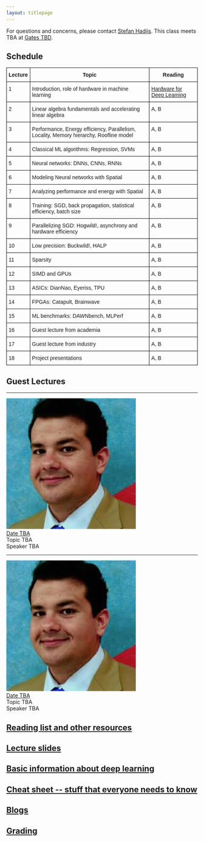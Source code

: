 ```yaml
---
layout: titlepage
---
```


For questions and concerns, please contact [Stefan Hadjis](https://cs.stanford.edu/people/shadjis/). This class meets TBA at [Gates TBD](https://campus-map.stanford.edu/?srch=Gates).

## Schedule

<style type="text/css">
.tg  {border-collapse:collapse;border-spacing:0;}
.tg td{font-family:Arial, sans-serif;font-size:14px;padding:10px 5px;border-style:solid;border-width:1px;overflow:hidden;word-break:normal;border-color:black;}
.tg th{font-family:Arial, sans-serif;font-size:14px;font-weight:normal;padding:10px 5px;border-style:solid;border-width:1px;overflow:hidden;word-break:normal;border-color:black;}
.tg .tg-amwm{font-weight:bold;text-align:center;vertical-align:top}
.tg .tg-yw4l{vertical-align:top}
</style>
<table class="tg">
  <tr>
    <th class="tg-amwm">Lecture</th>
    <th class="tg-amwm">Topic</th>
    <th class="tg-amwm">Reading</th>
  </tr>
  <tr>
    <td class="tg-yw4l">1</td>
    <td class="tg-yw4l">Introduction, role of hardware in machine learning</td>
    <td class="tg-yw4l"><a target="_blank" href="https://arxiv.org/pdf/1703.09039.pdf">Hardware for Deep Learning</a></td>
  </tr>
  <tr>
    <td class="tg-yw4l">2</td>
    <td class="tg-yw4l">Linear algebra fundamentals and accelerating linear algebra</td>
    <td class="tg-yw4l">A, B</td>
  </tr>
  <tr>
    <td class="tg-yw4l">3</td>
    <td class="tg-yw4l">Performance, Energy efficiency, Parallelism, Locality, Memory hierarchy, Roofline model</td>
    <td class="tg-yw4l">A, B</td>
  </tr>
  <tr>
    <td class="tg-yw4l">4</td>
    <td class="tg-yw4l">Classical ML algorithms: Regression, SVMs</td>
    <td class="tg-yw4l">A, B</td>
  </tr>
  <tr>
    <td class="tg-yw4l">5</td>
    <td class="tg-yw4l">Neural networks: DNNs, CNNs, RNNs</td>
    <td class="tg-yw4l">A, B</td>
  </tr>
  <tr>
    <td class="tg-yw4l">6</td>
    <td class="tg-yw4l">Modeling Neural networks with Spatial</td>
    <td class="tg-yw4l">A, B</td>
  </tr>
  <tr>
    <td class="tg-yw4l">7</td>
    <td class="tg-yw4l">Analyzing performance and energy with Spatial</td>
    <td class="tg-yw4l">A, B</td>
  </tr>
  <tr>
    <td class="tg-yw4l">8</td>
    <td class="tg-yw4l">Training: SGD, back propagation, statistical efficiency, batch size </td>
    <td class="tg-yw4l">A, B</td>
  </tr>
  <tr>
    <td class="tg-yw4l">9</td>
    <td class="tg-yw4l">Parallelizing SGD: Hogwild!, asynchrony and hardware efficiency</td>
    <td class="tg-yw4l">A, B</td>
  </tr>
  <tr>
    <td class="tg-yw4l">10</td>
    <td class="tg-yw4l">Low precision: Buckwild!, HALP</td>
    <td class="tg-yw4l">A, B</td>
  </tr>
  <tr>
    <td class="tg-yw4l">11</td>
    <td class="tg-yw4l">Sparsity</td>
    <td class="tg-yw4l">A, B</td>
  </tr>
  <tr>
    <td class="tg-yw4l">12</td>
    <td class="tg-yw4l">SIMD and GPUs</td>
    <td class="tg-yw4l">A, B</td>
  </tr>
  <tr>
    <td class="tg-yw4l">13</td>
    <td class="tg-yw4l">ASICs: DianNao, Eyeriss, TPU</td>
    <td class="tg-yw4l">A, B</td>
  </tr>
  <tr>
    <td class="tg-yw4l">14</td>
    <td class="tg-yw4l">FPGAs: Catapult, Brainwave</td>
    <td class="tg-yw4l">A, B</td>
  </tr>
  <tr>
    <td class="tg-yw4l">15</td>
    <td class="tg-yw4l">ML benchmarks: DAWNbench, MLPerf</td>
    <td class="tg-yw4l">A, B</td>
  </tr>
  <tr>
    <td class="tg-yw4l">16</td>
    <td class="tg-yw4l">Guest lecture from academia</td>
    <td class="tg-yw4l">A, B</td>
  </tr>
  <tr>
    <td class="tg-yw4l">17</td>
    <td class="tg-yw4l">Guest lecture from industry</td>
    <td class="tg-yw4l">A, B</td>
  </tr>
  <tr>
    <td class="tg-yw4l">18</td>
    <td class="tg-yw4l">Project presentations</td>
    <td class="tg-yw4l">A, B</td>
  </tr>
</table>

## [](#Lectures) Guest Lectures

---
<div class="speaker-wrap">
<div class="speakerphoto">
<img src="assets/img/ardavan.png">
</div>
<div class="card">
<a class="talkdate" href="./bolcskei_lecture">Date TBA</a> <br>
<span class="speaker">Topic TBA</span> <br>
<span class="speakerposition">Speaker TBA</span>
</div>
</div>

---
<div class="speaker-wrap">
<div class="speakerphoto">
<img src="assets/img/ardavan.png">
</div>
<div class="card">
<a class="talkdate" href="./patel_lecture">Date TBA</a> <br>
<span class="speaker">Topic TBA</span> <br>
<span class="speakerposition">Speaker TBA</span>
</div>
</div>

## [Reading list and other resources](readings)

## [Lecture slides](lecture_slides)    

## [Basic information about deep learning](basicinfo)    

## [Cheat sheet -- stuff that everyone needs to know](cheat_sheet)    

## [Blogs](blogs)

## [Grading](grading)

<!--
 If you are a guest speaker for this course, please read [travel section](#plan-your-visit) to plan your visit.   

* [Follow Stat385 on Twitter](https://twitter.com/stats385?lang=en)  

* [Follow Stat385 on ResearchGate (videos)](https://www.researchgate.net/project/Theories-of-Deep-Learning)  

## Deep Learning/AI News
 * [This Is The Future Of Artificial Intelligence](http://amp.timeinc.net/fortune/2016/06/15/future-of-work-2)


## [](#Lectures) Guest Lectures

---
<div class="speaker-wrap">
<div class="speakerphoto">
<img src="assets/img/bolcskei.jpg">
</div>
<div class="card">
<a class="talkdate" href="./bolcskei_lecture">Wednesday, 10/11/17</a> <br>
<span class="speaker">Helmut Bolcskei</span> <br>
<span class="speakerposition">ETH Zurich</span>
</div>
</div>

---
<div class="speaker-wrap">
<div class="speakerphoto">
<img src="assets/img/ankit_patel.jpg">
</div>
<div class="card">
<a class="talkdate" href="./patel_lecture">Wednesday, 10/18/17</a> <br>
<span class="speaker">Ankit Patel</span> <br>
<span class="speakerposition">Rice and BCM</span>
</div>
</div>
---
<div class="speaker-wrap">
<div class="speakerphoto">
<img src="assets/img/poggio.png">
</div>
<div class="card">
<a class="talkdate" href="./poggio_lecture">Wednesday, 10/25/17</a> <br>
<span class="speaker">Tomaso Poggio</span> <br>
<span class="speakerposition">MIT</span>
</div>
</div>
---
<div class="speaker-wrap">
<div class="speakerphoto">
<img src="assets/img/zaid.png">
</div>
<div class="card">
<a class="talkdate" href="./harchaoui_lecture">Wednesday, 11/01/17</a> <br>
<span class="speaker">Zaid Harchaoui</span> <br>
<span class="speakerposition">UW</span>
</div>
</div>
---
<div class="speaker-wrap">
<div class="speakerphoto">
<img src="assets/img/pennington.jpg">
</div>
<div class="card">
<a class="talkdate" href="./pennington_lecture">Wednesday, 11/08/17</a> <br>
<span class="speaker">Jeffrey Pennington</span> <br>
<span class="speakerposition">Google, NY</span>
</div>
</div>
---
<div class="speaker-wrap">
<div class="speakerphoto">
<img src="assets/img/bruna.png">
</div>
<div class="card">
<a class="talkdate" href="./bruna_lecture">Wednesday, 11/15/17</a> <br>
<span class="speaker">Joan Bruna</span> <br>
<span class="speakerposition">Courant Institute, NYU</span>
</div>
</div>
---
<div class="speaker-wrap">
<div class="speakerphoto">
<img src="assets/img/bruno_olshausen.jpg">
</div>
<div class="card">
<a class="talkdate" href="./olshausen_lecture">Wednesday, 11/29/17</a> <br>
<span class="speaker">Bruno Olshausen</span> <br>
<span class="speakerposition">UC Berkeley</span>
</div>
</div>
---
<div class="speaker-wrap">
<div class="speakerphoto">
<img src="assets/img/VardanPapyan.png">
</div>
<div class="card">
<a class="talkdate" href="./papyan_lecture">Wednesday, 12/6/17</a> <br>
<span class="speaker">Vardan Papyan</span> <br>
<span class="speakerposition">Stanford</span>
</div>
</div>

## [Looking for a postdoc?](postdoc)

## [In the media](media)

## [Reading list and other resources](readings)

## [Lecture slides](lecture_slides)    

## [Basic information about deep learning](basicinfo)    

## [Cheat sheet -- stuff that everyone needs to know](cheat_sheet)    

## [The course in a single graph](http://bl.ocks.org/vardanp91/raw/be0f763405b76d33caefdaebc2ac3487/)

## [Blogs](blogs)

## [Grading](grading)

## [Plan your visit](speaker_visit)
-->
